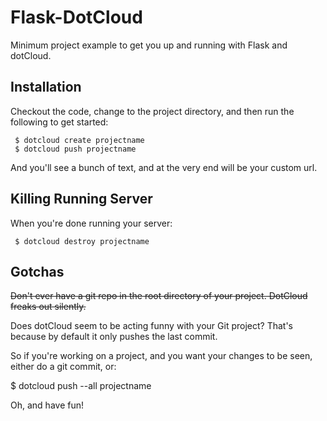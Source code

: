 # Flask-DotCloud

Minimum project example to get you up and running with Flask and dotCloud.

## Installation

Checkout the code, change to the project directory, and then run the following to get started:
     
     $ dotcloud create projectname
     $ dotcloud push projectname

And you'll see a bunch of text, and at the very end will be your custom url.


## Killing Running Server

When you're done running your server:
     
     $ dotcloud destroy projectname

## Gotchas

~~Don't ever have a git repo in the root directory of your project. DotCloud freaks out silently.~~

Does dotCloud seem to be acting funny with your Git project? That's because by default it only pushes the last commit.

So if you're working on a project, and you want your changes to be seen, either do a git commit, or:

   $ dotcloud push --all projectname

Oh, and have fun!